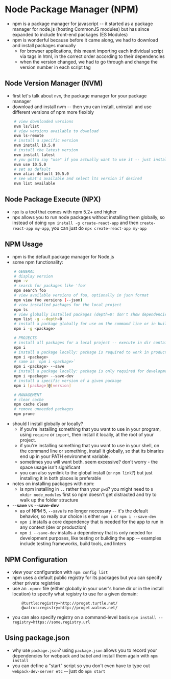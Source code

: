 # Node Package Manager (NPM)
* npm is a package manager for javascript -- it started as a package manager for node.js (hosting CommonJS modules) but has since expanded to include front-end packages (ES Modules)
* npm is wonderful because before it came along, we had to download and install packages manually
	* for browser applications, this meant importing each individual script via tags in html, in the correct order according to their dependencies
	* when the version changed, we had to go through and change the version number in each script tag

## Node Version Manager (NVM)
* first let's talk about `nvm`, the package manager for your package manager
* download and install nvm -- then you can install, uninstall and use different versions of npm more flexibly
```sh
	# view downloaded versions
	nvm ls/list                 
	# view versions available to download
	nvm ls-remote               
	# install a specific version
	nvm install 10.5.0          
	# install the latest version
	nvm install latest          
	# you gotta say "use" if you actually want to use it -- just installing won't work
	nvm use 10.5.0              
	# set as default
	nvm alias default 10.5.0    
	# see what's available and select lts version if desired
	nvm list available			
```

## Node Package Execute (NPX)
* `npx` is a tool that comes with npm 5.2+ and higher
* npx allows you to run node packages without installing them globally, so instead of doing `npm install -g create-react-app` and then `create-react-app my-app`, you can just do `npx create-react-app my-app`


## NPM Usage
* npm is the default package manager for Node.js
* some npm functionality:
```sh
	# GENERAL
	# display version
	npm -v
	# search for packages like 'foo'
	npm search foo
	# view available versions of foo, optionally in json format
	npm view foo versions (--json)
	# view installed packages for the local project
	npm ls
	# view globally installed packages (depth=0: don't show dependencies)
	npm list -g --depth=0
	# install a package globally for use on the command line or in build scripts
	npm i -g <package>

	# PROJECTS
	# install all packages for a local project -- execute in dir containing package.json
	npm i
	# install a package locally: package is required to work in production
	npm i <package>
	# same as `npm i <package>`
	npm i <package> --save
	# install a package locally: package is only required for development
	npm i <package> --save-dev
	# install a specific version of a given package
	npm i [package]@[version]

	# MANAGEMENT
	# clear cache
	npm cache clean
	# remove unneeded packages
	npm prune
```
* should I install globally or locally?
	* if you're installing something that you want to use in your program, using `require` or `import`, then install it locally, at the root of your project.
	* if you're installing something that you want to use in your shell, on the command line or something, install it globally, so that its binaries end up in your PATH environment variable.
	* sometimes you will want both. seem excessive? don't worry - the space usage isn't significant
	* you can also symlink to the global install (or `npm link`?) but just installing it in both places is preferable
* notes on installing packages with npm:
	* is npm installing in `..` rather than your `pwd`? you might need to `$ mkdir node_modules` first so npm doesn't get distracted and try to walk up the folder structure
* **--save** vs **--save-dev**
	* as of NPM 5, `--save` is no longer necessary -- it's the default behavior, so really our choice is either `npm i` or `npm i --save-dev`
	* `npm i` installs a core dependency that is needed for the app to run in any context (dev or production)
	* `npm i --save-dev` installs a dependency that is only needed for development purposes, like testing or building the app -- examples include testing frameworks, build tools, and linters

## NPM Configuration
* view your configuration with
  `npm config list`
* npm uses a default public registry for its packages but you can specify other private registries
* use an `.npmrc` file (either globally in your user's home dir or in the install location) to specify what registry to use for a given domain:
	```
		@turtle:registry=http://proget.turtle.net/
		@walrus:registry=http://proget.walrus.net/
	```
* you can also specify registry on a command-level basis
	`npm install --registry=https://some.registry.url`

## Using package.json
* why use `package.json`? using `package.json` allows you to record your dependencies for webpack and babel and install them again with `npm install`
* you can define a "start" script so you don't even have to type out `webpack-dev-server etc` -- just do `npm start`
